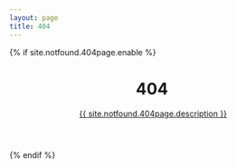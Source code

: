 ```yaml
---
layout: page
title: 404
---
```

{% if site.notfound.404page.enable %}
<header class="intro-header">
	<div class="container">
        <div class="site-heading" id="tag-heading">
            <h1>404</h1>
            <img src="{{site.notfound.404page.src}}" alt=""/>
            <a href="{{ site.notfound.404page.home }}">
                <span class="subheading">{{ site.notfound.404page.description  }}</span>
            </a>
        </div>
	</div>
</header>
{% endif %}
